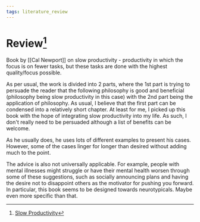 ```yaml
---
tags: literature_review
---
```


# Review[^1]

Book by [[Cal Newport]] on slow productivity - productivity in which the focus is on fewer tasks, but these tasks are done with the highest quality/focus possible.

As per usual, the work is divided into 2 parts, where the 1st part is trying to persuade the reader that the following philosophy is good and beneficial (philosophy being slow productivity in this case) with the 2nd part being the application of philosophy. As usual, I believe that the first part can be condensed into a relatively short chapter. At least for me, I picked up this book with the hope of integrating slow productivity into my life. As such, I don't really need to be persuaded although a list of benefits can be welcome.

As he usually does, he uses lots of different examples to present his cases. However, some of the cases linger for longer than desired without adding much to the point.

The advice is also not universally applicable. For example, people with mental illnesses might struggle or have their mental health worsen through some of these suggestions, such as socially announcing plans and having the desire not to disappoint others as the motivator for pushing you forward. In particular, this book seems to be designed towards neurotypicals. Maybe even more specific than that.

[^1]: [Slow Productivity](zotero://open-pdf/library/items/LZM6GRZL?page=1)